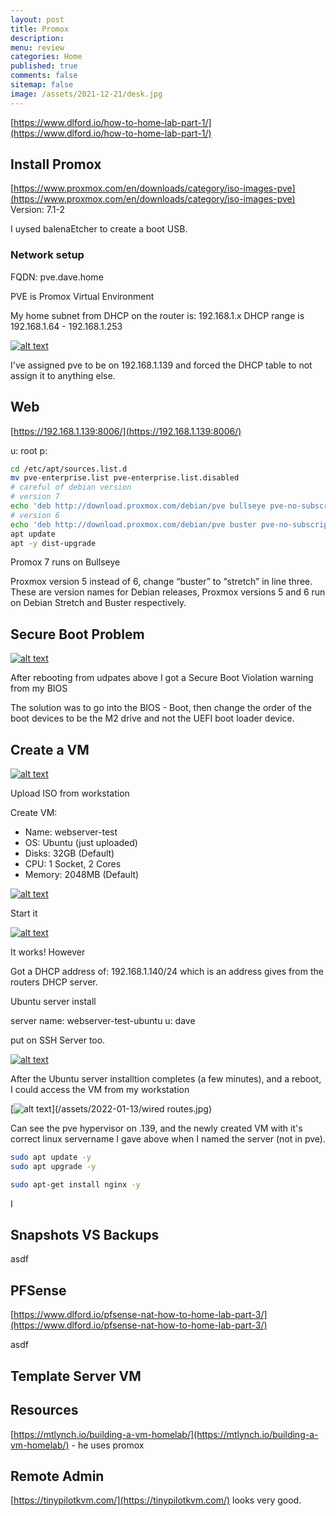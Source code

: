 ```yaml
---
layout: post
title: Promox 
description: 
menu: review
categories: Home 
published: true 
comments: false     
sitemap: false
image: /assets/2021-12-21/desk.jpg
---
```


<!-- [![alt text](/assets/2021-10-22/email-cover.jpg "email"){:width="800px"}](/assets/2021-10-22/email-cover.jpg) -->
<!-- [![alt text](/assets/2021-10-22/email-cover.jpg "Thanks to Solen Feyissa on unsplash - https://unsplash.com/@solenfeyissa")](https://unsplash.com/@solenfeyissa) -->


<!-- [![alt text](/assets/2021-12-21/desk.jpg "email")](/assets/2021-12-21/desk.jpg) -->

[https://www.dlford.io/how-to-home-lab-part-1/](https://www.dlford.io/how-to-home-lab-part-1/)






## Install Promox
[https://www.proxmox.com/en/downloads/category/iso-images-pve](https://www.proxmox.com/en/downloads/category/iso-images-pve) Version: 7.1-2

I uysed balenaEtcher to create a boot USB.

### Network setup

FQDN: pve.dave.home

PVE is Promox Virtual Environment

My home subnet from DHCP on the router is: 192.168.1.x
DHCP range is 192.168.1.64 - 192.168.1.253

[![alt text](/assets/2022-01-13/static.jpg "static")](/assets/2022-01-13/static.jpg)

I've assigned pve to be on 192.168.1.139 and forced the DHCP table to not assign it to anything else.


## Web

[https://192.168.1.139:8006/](https://192.168.1.139:8006/)

u: root
p:


```bash
cd /etc/apt/sources.list.d
mv pve-enterprise.list pve-enterprise.list.disabled
# careful of debian version
# version 7
echo 'deb http://download.proxmox.com/debian/pve bullseye pve-no-subscription' > pve-community.list
# version 6
echo 'deb http://download.proxmox.com/debian/pve buster pve-no-subscription' > pve-community.list
apt update
apt -y dist-upgrade
```

Promox 7 runs on Bullseye

Proxmox version 5 instead of 6, change “buster” to “stretch” in line three. These are version names for Debian releases, Proxmox versions 5 and 6 run on Debian Stretch and Buster respectively.

## Secure Boot Problem

[![alt text](/assets/2022-01-13/boot.jpg "secure boot")](/assets/2022-01-13/boot.jpg)

After rebooting from udpates above I got a Secure Boot Violation warning from my BIOS

The solution was to go into the BIOS - Boot, then change the order of the boot devices to be the M2 drive and not the UEFI boot loader device.

## Create a VM

[![alt text](/assets/2022-01-13/upload.jpg "upload")](/assets/2022-01-13/upload.jpg)

Upload ISO from workstation

Create VM:

- Name: webserver-test
- OS: Ubuntu (just uploaded)
- Disks: 32GB (Default)
- CPU: 1 Socket, 2 Cores
- Memory: 2048MB (Default)


[![alt text](/assets/2022-01-13/start.jpg "start")](/assets/2022-01-13/start.jpg)

Start it

[![alt text](/assets/2022-01-13/start.jpg "start")](/assets/2022-01-13/start.jpg)

It works! However

Got a DHCP address of: 192.168.1.140/24 which is an address gives from the routers DHCP server.

Ubuntu server install

server name: webserver-test-ubuntu
u: dave


put on SSH Server too.

[![alt text](/assets/2022-01-13/ssh.jpg "ssh")](/assets/2022-01-13/ssh.jpg)

After the Ubuntu server installtion completes (a few minutes), and a reboot, I could access the VM from my workstation

[![alt text](/assets/2022-01-13/wired.jpg "wired routes")](/assets/2022-01-13/wired routes.jpg)

Can see the pve hypervisor on .139, and the newly created VM with it's correct linux servername I gave above when I named the server (not in pve).

```bash
sudo apt update -y
sudo apt upgrade -y

sudo apt-get install nginx -y
```

I 

## Snapshots VS Backups
asdf

## PFSense

[https://www.dlford.io/pfsense-nat-how-to-home-lab-part-3/](https://www.dlford.io/pfsense-nat-how-to-home-lab-part-3/)

asdf

## Template Server VM


## Resources

[https://mtlynch.io/building-a-vm-homelab/](https://mtlynch.io/building-a-vm-homelab/) - he uses promox

## Remote Admin

[https://tinypilotkvm.com/](https://tinypilotkvm.com/) looks very good. 